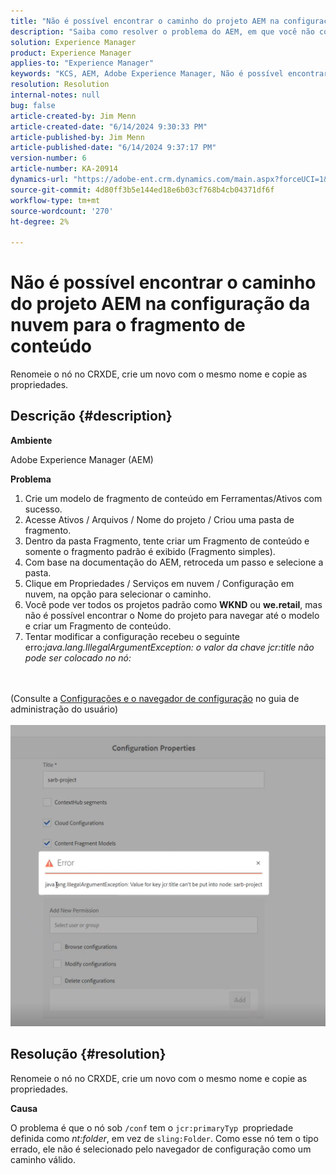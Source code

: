 ```yaml
---
title: "Não é possível encontrar o caminho do projeto AEM na configuração da nuvem para o fragmento de conteúdo"
description: "Saiba como resolver o problema do AEM, em que você não consegue encontrar um caminho de projeto na configuração da nuvem para um fragmento de conteúdo."
solution: Experience Manager
product: Experience Manager
applies-to: "Experience Manager"
keywords: "KCS, AEM, Adobe Experience Manager, Não é possível encontrar o caminho do projeto AEM, Configuração da nuvem, Fragmento do conteúdo, Solução de problemas"
resolution: Resolution
internal-notes: null
bug: false
article-created-by: Jim Menn
article-created-date: "6/14/2024 9:30:33 PM"
article-published-by: Jim Menn
article-published-date: "6/14/2024 9:37:17 PM"
version-number: 6
article-number: KA-20914
dynamics-url: "https://adobe-ent.crm.dynamics.com/main.aspx?forceUCI=1&pagetype=entityrecord&etn=knowledgearticle&id=1e8d6e4e-952a-ef11-840a-000d3a5a67ba"
source-git-commit: 4d80ff3b5e144ed18e6b03cf768b4cb04371df6f
workflow-type: tm+mt
source-wordcount: '270'
ht-degree: 2%

---
```


# Não é possível encontrar o caminho do projeto AEM na configuração da nuvem para o fragmento de conteúdo


Renomeie o nó no CRXDE, crie um novo com o mesmo nome e copie as propriedades.

## Descrição {#description}


<b>Ambiente</b>

Adobe Experience Manager (AEM)

<b>Problema</b>

1. Crie um modelo de fragmento de conteúdo em Ferramentas/Ativos com sucesso.
2. Acesse Ativos / Arquivos / Nome do projeto / Criou uma pasta de fragmento.
3. Dentro da pasta Fragmento, tente criar um Fragmento de conteúdo e somente o fragmento padrão é exibido (Fragmento simples).
4. Com base na documentação do AEM, retroceda um passo e selecione a pasta.
5. Clique em Propriedades / Serviços em nuvem / Configuração em nuvem, na opção para selecionar o caminho.
6. Você pode ver todos os projetos padrão como <b>WKND</b> ou <b>we.retail</b>, mas não é possível encontrar o Nome do projeto para navegar até o modelo e criar um Fragmento de conteúdo.
7. Tentar modificar a configuração recebeu o seguinte erro:*java.lang.IllegalArgumentException: o valor da chave jcr:title não pode ser colocado no nó:*

<br><br>(Consulte a [Configurações e o navegador de configuração](https://experienceleague.adobe.com/docs/experience-manager-65/administering/introduction/configurations.html?lang=en) no guia de administração do usuário)<br><br>![](assets/___208d6e4e-952a-ef11-840a-000d3a5a67ba___.png)<br>

## Resolução {#resolution}


Renomeie o nó no CRXDE, crie um novo com o mesmo nome e copie as propriedades.

<b>Causa</b>

O problema é que o nó sob `/conf` tem o `jcr:primaryTyp `propriedade definida como *nt:folder*, em vez de `sling:Folder`.
Como esse nó tem o tipo errado, ele não é selecionado pelo navegador de configuração como um caminho válido.
